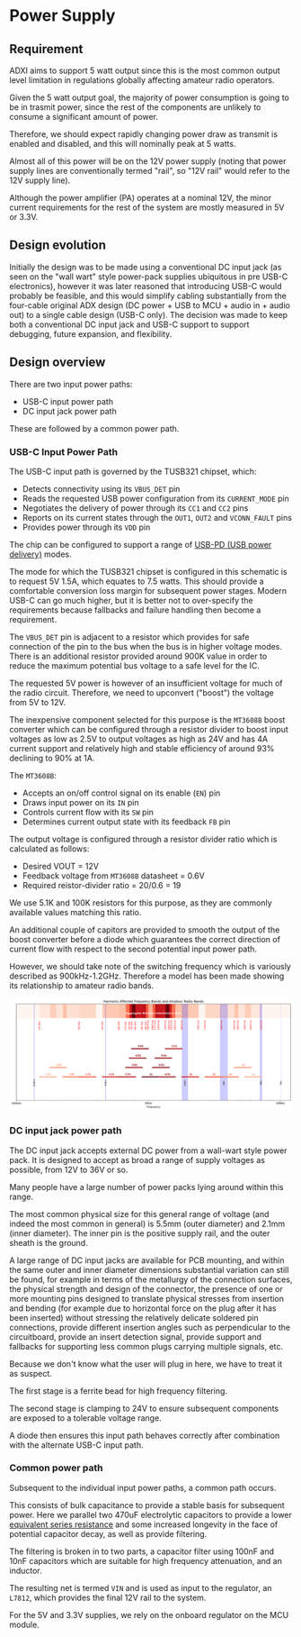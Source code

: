 # Power Supply

## Requirement

ADXI aims to support 5 watt output since this is the most common output level limitation in regulations globally affecting amateur radio operators.

Given the 5 watt output goal, the majority of power consumption is going to be in trasmit power, since the rest of the components are unlikely to consume a significant amount of power.

Therefore, we should expect rapidly changing power draw as transmit is enabled and disabled, and this will nominally peak at 5 watts.

Almost all of this power will be on the 12V power supply (noting that power supply lines are conventionally termed "rail", so "12V rail" would refer to the 12V supply line).

Although the power amplifier (PA) operates at a nominal 12V, the minor current requirements for the rest of the system are mostly measured in 5V or 3.3V.

## Design evolution

Initially the design was to be made using a conventional DC input jack (as seen on the "wall wart" style power-pack supplies ubiquitous in pre USB-C electronics), however it was later reasoned that introducing USB-C would probably be feasible, and this would simplify cabling substantially from the four-cable original ADX design (DC power + USB to MCU + audio in + audio out) to a single cable design (USB-C only). The decision was made to keep both a conventional DC input jack and USB-C support to support debugging, future expansion, and flexibility.

## Design overview

There are two input power paths:

 - USB-C input power path
 - DC input jack power path

These are followed by a common power path.

### USB-C Input Power Path

The USB-C input path is governed by the TUSB321 chipset, which:
 - Detects connectivity using its `VBUS_DET` pin
 - Reads the requested USB power configuration from its `CURRENT_MODE` pin
 - Negotiates the delivery of power through its `CC1` and `CC2` pins
 - Reports on its current states through the `OUT1`, `OUT2` and `VCONN_FAULT` pins
 - Provides power through its `VDD` pin

The chip can be configured to support a range of [USB-PD (USB power delivery)](https://en.wikipedia.org/wiki/USB_hardware#USB_Power_Delivery) modes.

The mode for which the TUSB321 chipset is configured in this schematic is to request 5V 1.5A, which equates to 7.5 watts. This should provide a comfortable conversion loss margin for subsequent power stages. Modern USB-C can go much higher, but it is better not to over-specify the requirements because fallbacks and failure handling then become a requirement.

The `VBUS_DET` pin is adjacent to a resistor which provides for safe connection of the pin to the bus when the bus is in higher voltage modes. There is an additional resistor provided around 900K value in order to reduce the maximum potential bus voltage to a safe level for the IC.

The requested 5V power is however of an insufficient voltage for much of the radio circuit. Therefore, we need to upconvert ("boost") the voltage from 5V to 12V.

The inexpensive component selected for this purpose is the `MT3608B` boost converter which can be configured through a resistor divider to boost input voltages as low as 2.5V to output voltages as high as 24V and has 4A current support and relatively high and stable efficiency of around 93% declining to 90% at 1A.

The `MT3608B`:
 - Accepts an on/off control signal on its enable (`EN`) pin
 - Draws input power on its `IN` pin
 - Controls current flow with its `SW` pin
 - Determines current output state with its feedback `FB` pin

The output voltage is configured through a resistor divider ratio which is calculated as follows:
 - Desired VOUT = 12V
 - Feedback voltage from `MT3608B` datasheet = 0.6V
 - Required reistor-divider ratio = 20/0.6 = 19

We use 5.1K and 100K resistors for this purpose, as they are commonly available values matching this ratio.

An additional couple of capitors are provided to smooth the output of the boost converter before a diode which guarantees the correct direction of current flow with respect to the second potential input power path.

However, we should take note of the switching frequency which is variously described as 900kHz-1.2GHz. Therefore a model has been made showing its relationship to amateur radio bands.

![image](switching-harmonics.png)

### DC input jack power path

The DC input jack accepts external DC power from a wall-wart style power pack. It is designed to accept as broad a range of supply voltages as possible, from 12V to 36V or so.

Many people have a large number of power packs lying around within this range.

The most common physical size for this general range of voltage (and indeed the most common in general) is 5.5mm (outer diameter) and 2.1mm (inner diameter). The inner pin is the positive supply rail, and the outer sheath is the ground.

A large range of DC input jacks are available for PCB mounting, and within the same outer and inner diameter dimensions substantial variation can still be found, for example in terms of the metallurgy of the connection surfaces, the physical strength and design of the connector, the presence of one or more mounting pins designed to translate physical stresses from insertion and bending (for example due to horizontal force on the plug after it has been inserted) without stressing the relatively delicate soldered pin connections, provide different insertion angles such as perpendicular to the circuitboard, provide an insert detection signal, provide support and fallbacks for supporting less common plugs carrying multiple signals, etc.

Because we don't know what the user will plug in here, we have to treat it as suspect.

The first stage is a ferrite bead for high frequency filtering.

The second stage is clamping to 24V to ensure subsequent components are exposed to a tolerable voltage range.

A diode then ensures this input path behaves correctly after combination with the alternate USB-C input path.

### Common power path

Subsequent to the individual input power paths, a common path occurs.

This consists of bulk capacitance to provide a stable basis for subsequent power. Here we parallel two 470uF electrolytic capacitors to provide a lower [equivalent series resistance](https://en.wikipedia.org/wiki/Equivalent_series_resistance) and some increased longevity in the face of potential capacitor decay, as well as provide filtering.

The filtering is broken in to two parts, a capacitor filter using 100nF and 10nF capacitors which are suitable for high frequency attenuation, and an inductor.

The resulting net is termed `VIN` and is used as input to the regulator, an `L7812`, which provides the final 12V rail to the system.

For the 5V and 3.3V supplies, we rely on the onboard regulator on the MCU module.
